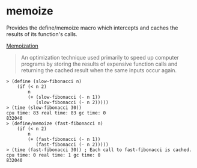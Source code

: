 memoize
=======

Provides the define/memoize macro which intercepts and caches the results of its function's calls.

[Memoization](https://en.wikipedia.org/wiki/Memoization)
> An optimization technique used primarily to speed up computer programs by storing the results of expensive function calls and returning the cached result when the same inputs occur again.

```racket
> (define (slow-fibonacci n)
    (if (< n 2)
        n
        (+ (slow-fibonacci (- n 1))
           (slow-fibonacci (- n 2)))))
> (time (slow-fibonacci 30))
cpu time: 83 real time: 83 gc time: 0
832040
> (define/memoize (fast-fibonacci n)
    (if (< n 2)
        n
        (+ (fast-fibonacci (- n 1))
           (fast-fibonacci (- n 2)))))
> (time (fast-fibonacci 30)) ; Each call to fast-fibonacci is cached.
cpu time: 0 real time: 1 gc time: 0
832040
```
